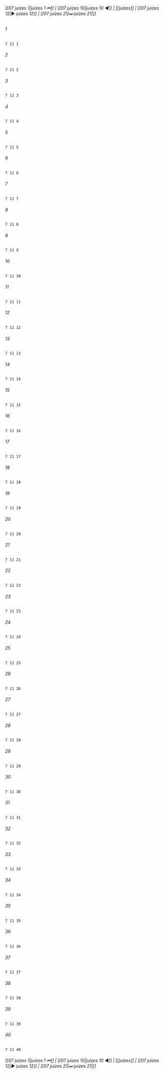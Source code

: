 
###### [[07 juízes 1|juízes 1 ⏮]] | [[07 juízes 10|juízes 10 ◀]] | [[juízes]] | [[07 juízes 12|▶ juízes 12]] | [[07 juízes 21|⏭ juízes 21|]]

###### 1
``` verse
7 11 1 
```
###### 2
``` verse
7 11 2 
```
###### 3
``` verse
7 11 3 
```
###### 4
``` verse
7 11 4 
```
###### 5
``` verse
7 11 5 
```
###### 6
``` verse
7 11 6 
```
###### 7
``` verse
7 11 7 
```
###### 8
``` verse
7 11 8 
```
###### 9
``` verse
7 11 9 
```
###### 10
``` verse
7 11 10 
```
###### 11
``` verse
7 11 11 
```
###### 12
``` verse
7 11 12 
```
###### 13
``` verse
7 11 13 
```
###### 14
``` verse
7 11 14 
```
###### 15
``` verse
7 11 15 
```
###### 16
``` verse
7 11 16 
```
###### 17
``` verse
7 11 17 
```
###### 18
``` verse
7 11 18 
```
###### 19
``` verse
7 11 19 
```
###### 20
``` verse
7 11 20 
```
###### 21
``` verse
7 11 21 
```
###### 22
``` verse
7 11 22 
```
###### 23
``` verse
7 11 23 
```
###### 24
``` verse
7 11 24 
```
###### 25
``` verse
7 11 25 
```
###### 26
``` verse
7 11 26 
```
###### 27
``` verse
7 11 27 
```
###### 28
``` verse
7 11 28 
```
###### 29
``` verse
7 11 29 
```
###### 30
``` verse
7 11 30 
```
###### 31
``` verse
7 11 31 
```
###### 32
``` verse
7 11 32 
```
###### 33
``` verse
7 11 33 
```
###### 34
``` verse
7 11 34 
```
###### 35
``` verse
7 11 35 
```
###### 36
``` verse
7 11 36 
```
###### 37
``` verse
7 11 37 
```
###### 38
``` verse
7 11 38 
```
###### 39
``` verse
7 11 39 
```
###### 40
``` verse
7 11 40 
```

###### [[07 juízes 1|juízes 1 ⏮]] | [[07 juízes 10|juízes 10 ◀]] | [[juízes]] | [[07 juízes 12|▶ juízes 12]] | [[07 juízes 21|⏭ juízes 21|]]

